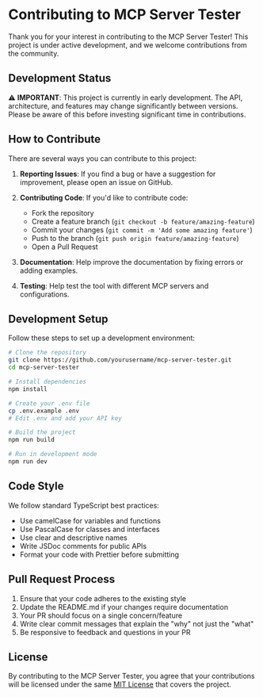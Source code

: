 # Contributing to MCP Server Tester

Thank you for your interest in contributing to the MCP Server Tester! This project is under active development, and we welcome contributions from the community.

## Development Status

⚠️ **IMPORTANT**: This project is currently in early development. The API, architecture, and features may change significantly between versions. Please be aware of this before investing significant time in contributions.

## How to Contribute

There are several ways you can contribute to this project:

1. **Reporting Issues**: If you find a bug or have a suggestion for improvement, please open an issue on GitHub.

2. **Contributing Code**: If you'd like to contribute code:
   - Fork the repository
   - Create a feature branch (`git checkout -b feature/amazing-feature`)
   - Commit your changes (`git commit -m 'Add some amazing feature'`)
   - Push to the branch (`git push origin feature/amazing-feature`)
   - Open a Pull Request

3. **Documentation**: Help improve the documentation by fixing errors or adding examples.

4. **Testing**: Help test the tool with different MCP servers and configurations.

## Development Setup

Follow these steps to set up a development environment:

```bash
# Clone the repository
git clone https://github.com/yourusername/mcp-server-tester.git
cd mcp-server-tester

# Install dependencies
npm install

# Create your .env file
cp .env.example .env
# Edit .env and add your API key

# Build the project
npm run build

# Run in development mode
npm run dev
```

## Code Style

We follow standard TypeScript best practices:

- Use camelCase for variables and functions
- Use PascalCase for classes and interfaces
- Use clear and descriptive names
- Write JSDoc comments for public APIs
- Format your code with Prettier before submitting

## Pull Request Process

1. Ensure that your code adheres to the existing style
2. Update the README.md if your changes require documentation
3. Your PR should focus on a single concern/feature
4. Write clear commit messages that explain the "why" not just the "what"
5. Be responsive to feedback and questions in your PR

## License

By contributing to the MCP Server Tester, you agree that your contributions will be licensed under the same [MIT License](LICENSE) that covers the project. 